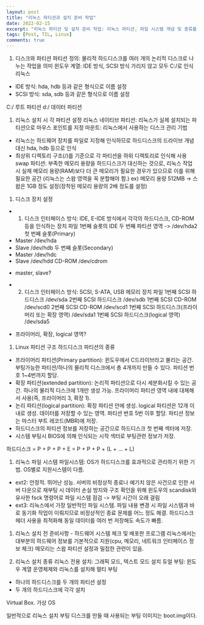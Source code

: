 ```yaml
---
layout: post
title: "리눅스 파티션과 설치 준비 작업"
date: 2022-02-15
excerpt: "리눅스 파티션 및 설치 준비 작업: 리눅스 파티션, 파일 시스템 개념 및 종류를 학습하고, 리눅스 설치를 위한 준비 작업을 학습"
tags: [Post, TIL, Linux]
comments: true
---
```


1. 디스크와 파티션
파티션 정의: 물리적 하드디스크를 여러 개의 논리적 디스크로 나누는 작업을 의미
윈도우 계열: IDE 방식, SCSI 방식 가리지 않고 모두 C:/로 인식
리눅스
- IDE 방식: hda, hdb 등과 같은 형식으로 이름 설정
- SCSI 방식: sda, sdb 등과 같은 형식으로 이름 설정

C:/ 루트 파티션
d:/ 데이터 파티션

1. 리눅스 설치 시 각 파티션 설정
리눅스 네이티브 파티션: 리눅스가 실제 설치되는 파티션으로 마우스 포인트를 지정
마운트: 리눅스에서 사용하는 디스크 관리 기법
- 리눅스는 하드웨어 장치를 파일로 지정해 인식하므로 하드디스크의 드라이브 개념 대신 hda, hdb 등으로 인식
- 최상위 디렉토리 구조(/)를 기준으로 각 파티션을 하위 디렉토리로 인식해 사용
swap 파티션: 부족한 메모리 용량을 하드디스크가 대신하는 것으로, 리눅스 작업 시 실제 메모리 용량(RAM)보다 더 큰 메모리가 필요한 경우가 있으므로 이를 위해 필요한 공간 (리눅스는 스왑 영역을 꼭 분할해야 함.)
ex) 메모리 용량 512MB -> 스왑은 1GB 정도 설정(장착된 메모리 용량의 2배 정도를 설정)

1. 디스크 장치 설정
- 1. 디스크 인터페이스 방식: IDE, E-IDE 방식에서 각각의 하드디스크, CD-ROM 등을 인식하는 장치 파일
1번째 슬롯의 IDE 두 번째 파티션 영역 -> /dev/hda2
첫 번째 슬롯(Primary)
- Master /dev/hda
- Slave /dev/hdb
두 번째 슬롯(Secondary)
- Master /dev/hdc
- Slave /dev/hdd
CD-ROM /dev/cdrom
* master, slave?
- 2. 디스크 인터페이스 방식: SCSI, S-ATA, USB 메모리 장치 파일
1번째 SCSI 하드디스크 /dev/sda
2번째 SCSI 하드디스크 /dev/sdb
1번째 SCSI CD-ROM /dev/scd0
2번째 SCSI CD-ROM  /dev/scd1
1번째 SCSI 하드디스크(프라이머리 또는 확장 영역) /dev/sda1
1번째 SCSI 하드디스크(logical 영역) /dev/sda5
* 프라이머리, 확장, logical 영역?

1. Linux 파티션 구조
하드디스크 파티션의 종류
- 프라이머리 파티션(Primary partition): 윈도우에서 C드라이브라고 불리는 공간. 부팅가능한 파티션/하나의 물리적 디스크에서 총 4개까지 만들 수 있다. 파티션 번호 1~4번까지 할당.
- 확장 파티션(extended partition): 논리적 파티션으로 다시 세분화시킬 수 있는 공간. 하나의 물리적 디스크에 1개만 생성 가능. 프라이머리 파티션 영역 내에 대체해서 사용(즉, 프라이머리 3, 확장 1).
- 논리 파티션(logical partition): 확장 파티션 안에 생성. logical 파티션은 12개 이내로 생성. 데이터를 저장할 수 있는 영역. 파티션 번호 5번 이후 할당.
파티션 정보는 마스터 부트 레코드(MBR)에 저장.
- 하드디스크의 파티션 정보를 저장하는 공간으로 하드디스크 첫 번째 섹터에 저장.
- 시스템 부팅시 BIOS에 의해 인식되는 시작 섹터로 부팅관련 정보가 저장.

하드디스크 = P + P + P + E = P + P + P + (L + ... + L)

1. 리눅스 파일 시스템
파일시스템: OS가 하드디스크를 효과적으로 관리하기 위한 기법. OS별로 지원시스템이 다름.
- ext2: 안정적. 뛰어난 성능. 서버의 비정상적 종료나 예기치 않은 사건으로 인한 서버 다운으로 재부팅 시 데이터 손실 방지와 구조 확인을 위해 윈도우의 scandisk와 유사한 fsck 명령어로 파일 시스템 점검 -> 부팅 시간이 오래 걸림
- ext3: 리눅스에서 가장 일반적인 파일 시스템. 파일 내용 변경 시 파일 시스템과 바로 동기화 작업이 이뤄지므로 비정상적인 종료 문제를 어느 정도 해결. 하드디스크 헤더 사용을 최적화해 동일 데이터를 여러 번 저장해도 속도가 빠름.

1. 리눅스 설치 전 준비사항 - 하드웨어 시스템 체크 및 배포판 프로그램
리눅스에서는 대부분의 하드웨어 정보를 기본적으로 지원(cpu, 메모리, 네트워크 인터페이스 정보 체크)
메모리는 스왑 파티션 설정과 밀접한 관련이 있음.

1. 리눅스 설치 종류
리눅스 전용 설치: 그래픽 모드, 텍스트 모드 설치
듀얼 부팅: 윈도우 계열 운영체제와 리눅스를 설치해 멀티 부팅
- 하나의 하드디스크를 두 개의 파티션 설정
- 두 개의 하드디스크에 각각 설치

Virtual Box. 가상 OS

일반적으로 리눅스 설치 부팅 디스크를 만들 때 사용되는 부팅 이미지는 boot.img이다.